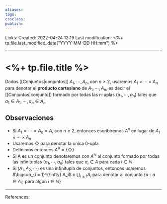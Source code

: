 ```yaml
---
aliases: 
tags: 
cssclass: 
publish: 
---
```


Links: 
Created: 2022-04-24 12:19
Last modification: <%+ tp.file.last_modified_date("YYYY-MM-DD HH:mm") %>

---
# <%+ tp.file.title %>
Dados [[Conjuntos|conjuntos]] $A_1, \cdots, A_n$, con $n \geq 2$, usaremos $A_1 \times \cdots \times A_n$ para denotar el **producto cartesiano** de $A_1, \cdots, A_n$, es decir el [[Conjuntos|conjunto]] formado por todas las n-uplas $(a_1, \cdots, a_n)$ tales que $a_1 \in A_1, \cdots, a_n \in A_n$

## Observaciones
* Si $A_1 = \cdots = A_n = A$, con $n \geq 2$, entonces escribiremos $A^n$ en lugar de $A_1 \times \cdots \times A_n$
* Usaremos $\Diamond$ para denotar la unica 0-upla. 
* Definimos entonces $A^0 = \{\Diamond\}$
* Si A es un conjunto denotaremos con $A^{\mathbb{N}}$ al conjunto formado por todas las infinituplas $(a_1, \cdots, a_n)$ tales que $a_i \in A$ para cada $i \in \mathbb{N}$
* Si $(A_1, A_2, \cdots)$ es una infinitupla de conjuntos, entonces usaremos $\bigcup_{i = 1}^{\infty} A_i$ o $\bigcup_{i \geq 1} A_i$ para denotar al conjunto $\{a : a \in A_i; \text{ para algun } i \in \mathbb{N}\}$
---
References: 